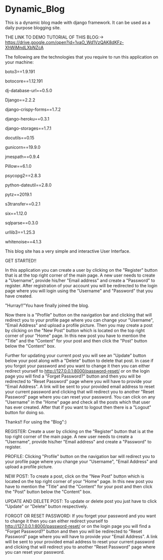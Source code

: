 # Dynamic_Blog


This is a dynamic blog made with django framework. It can be used as a daily purpose blogging site. 


THE LINK TO DEMO TUTORIAL OF THIS BLOG:-> https://drive.google.com/open?id=1vaO_Wd1VzQAK8dKFz-XhWiMndLXbNZcA

The following are the technologies that you require  to run this application on your machine:


boto3==1.9.191


botocore==1.12.191


dj-database-url==0.5.0


Django==2.2.2


django-crispy-forms==1.7.2


django-heroku==0.3.1


django-storages==1.7.1


docutils==0.15


gunicorn==19.9.0


jmespath==0.9.4


Pillow==6.1.0


psycopg2==2.8.3


python-dateutil==2.8.0


pytz==2019.1


s3transfer==0.2.1


six==1.12.0


sqlparse==0.3.0


urllib3==1.25.3


whitenoise==4.1.3

This blog site has a very simple and interactive User Interface.


GET STARTED!!


In this application you can create a user by clicking on the "Register" button that is at the top right corner of the main page. A new user needs to create a "Username", provide his/her "Email address" and create a "Password" to register. After registration of your account you will be redirected to the login page where you will login using the "Username" and "Password" that you have created.

"Hurray!!"You have finally joined the blog. 

Now there is a "Profile" button on the navigation bar and clicking that will redirect you to your profile page where you can change your "Username", "Email Address" and upload a profile picture. Then you may create a post by clicking on the "New Post" button which is located on the top right corner of your "Home" page. In this new post you have to mention the "Title" and the "Content" for your post and then click the "Post" button below the "Content" box.

Further for updating your current post you will see an "Update" button below your post along with a "Delete" button to delete that post. In case if you forgot your password and you want to change it then you can either redirect yourself to http://127.0.0.1:8000/password-reset/ or on the login page you will find a "Forget Password?" button and then you will be redirected to "Reset Password" page where you will have to provide your "Email Address". A link will be sent to your provided email address to reset your current password  and clicking that will redirect you to another "Reset Password" page where you can reset your password. You can click on any "Username" in the "Home" page and check all the posts which that user has ever created. After that if you want to logout then there is a "Logout" button for doing so.


Thanks!! For using the "Blog":)

REGISTER: 
Create a user by clicking on the "Register" button that is at the top right corner of the main page. A new user needs to create a "Username", provide his/her "Email address" and create a "Password" to register.


PROFILE:
Clicking "Profile" button on the navigation bar will redirect you to your profile page where you change your "Username", "Email Address" and upload a profile picture.

NEW POST:
To create a post, click on the "New Post" button which is located on the top right corner of your "Home" page. In this new post you have to mention the "Title" and the "Content" for your post and then click the "Post" button below the "Content" box.

UPDATE AND DELETE POST:
To update or delete post you just have to click "Update" or "Delete" button respectively.

FORGOT OR RESET PASSWORD:
If you forget your password and you want to change it then you can either redirect yourself to http://127.0.0.1:8000/password-reset/ or on the login page you will find a "Forget Password?" button and then you will be redirected to "Reset Password" page where you will have to provide your "Email Address". A link will be sent to your provided email address to reset your current password  and clicking that will redirect you to another "Reset Password" page where you can reset your password.
